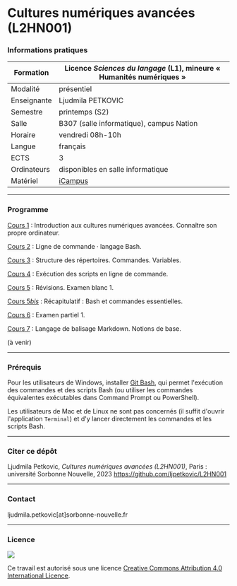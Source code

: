 # Cultures numériques avancées (L2HN001)

### Informations pratiques

| Formation   | Licence *Sciences du langage* (L1), mineure « Humanités numériques » |
| ----------- | ------------------------------------------------------------ |
| Modalité    | présentiel                                                   |
| Enseignante | Ljudmila PETKOVIC                                            |
| Semestre    | printemps (S2)                                               |
| Salle       | B307 (salle informatique), campus Nation                     |
| Horaire     | vendredi 08h-10h                                             |
| Langue      | français                                                     |
| ECTS        | 3                                                            |
| Ordinateurs | disponibles en salle informatique                            |
| Matériel    | [iCampus](https://icampus.univ-paris3.fr/course/view.php?id=44401) |

---

### Programme

[Cours 1](https://github.com/ljpetkovic/CNA_L2HN001/tree/main/cours_01_Intro_190124) : Introduction aux cultures numériques avancées. Connaître son propre ordinateur.

[Cours 2](https://github.com/ljpetkovic/CNA_L2HN001/tree/main/cours_02_Bash_260124) : Ligne de commande · langage Bash.

[Cours 3](https://github.com/ljpetkovic/CNA_L2HN001/tree/main/cours_03_Structure_020224) : Structure des répertoires. Commandes. Variables.

[Cours 4](https://github.com/ljpetkovic/CNA_L2HN001/tree/main/cours_04_Scripts_090224) : Exécution des scripts en ligne de commande.

[Cours 5](https://github.com/ljpetkovic/CNA_L2HN001/tree/main/cours_05_Revisions_160224) : Révisions. Examen blanc 1.

[Cours 5*bis*](https://github.com/ljpetkovic/CNA_L2HN001/tree/main/cours_05bis_Revisions_conges_230224) : Récapitulatif : Bash et commandes essentielles.

[Cours 6](https://github.com/ljpetkovic/CNA_L2HN001/tree/main/cours_06_Examen_partiel_010324) : Examen partiel 1.

[Cours 7](https://github.com/ljpetkovic/CNA_L2HN001/tree/main/cours_07_Markdown_intro_080324) : Langage de balisage Markdown. Notions de base.

(à venir)

---

### Prérequis

Pour les utilisateurs de Windows, installer [Git Bash](https://git-scm.com/download/win), qui permet l'exécution des commandes et des scripts Bash (ou utiliser les commandes équivalentes exécutables dans Command Prompt ou PowerShell).

Les utilisateurs de Mac et de Linux ne sont pas concernés (il suffit d'ouvrir l'application `Terminal`) et d'y lancer directement les commandes et les scripts Bash.

---

### Citer ce dépôt

Ljudmila Petkovic, _Cultures numériques avancées (L2HN001)_, Paris : université Sorbonne Nouvelle, 2023 https://github.com/ljpetkovic/L2HN001

---

### Contact

ljudmila.petkovic[at]sorbonne-nouvelle.fr

---

### Licence

![](/home/ljudmila/Dropbox/SN/CNA_L2HN001/cours_08_Markdown_doc_150324/img/licence.png)

Ce travail est autorisé sous une licence [Creative Commons Attribution 4.0 International Licence](https://creativecommons.org/licenses/by-sa/4.0/deed.fr).